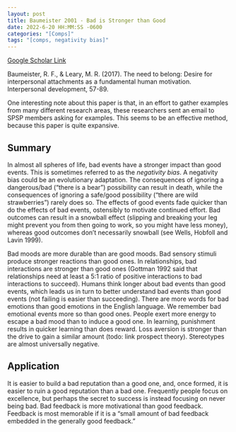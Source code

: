 ```yaml
---
layout: post
title: Baumeister 2001 - Bad is Stronger than Good
date: 2022-6-20 HH:MM:SS -0600
categories: "[Comps]"
tags: "[comps, negativity bias]"
---
```

[Google Scholar Link](https://scholar.google.com/scholar?hl=en&as_sdt=0%2C45&q=bad+is+stronger+than+good&btnG=)

Baumeister, R. F., & Leary, M. R. (2017). The need to belong: Desire for interpersonal attachments as a fundamental human motivation. Interpersonal development, 57-89.

One interesting note about this paper is that, in an effort to gather examples from many different research areas, these researchers sent an email to SPSP members asking for examples.  This seems to be an effective method, because this paper is quite expansive.

## Summary
In almost all spheres of life, bad events have a stronger impact than good events.  This is sometimes referred to as the _negativity bias_.  A negativity bias could be an evolutionary adaptation.  The consequences of ignoring a dangerous/bad (“there is a bear”) possibility can result in death, while the consequences of ignoring a safe/good possibility (“there are wild strawberries”) rarely does so.  The effects of good events fade quicker than do the effects of bad events, ostensibly to motivate continued effort.  Bad outcomes can result in a snowball effect (slipping and breaking your leg might prevent you from then going to work, so you might have less money), whereas good outcomes don’t necessarily snowball (see Wells, Hobfoll and Lavin 1999).  

Bad moods are more durable than are good moods.  Bad sensory stimuli produce stronger reactions than good ones.  In relationships, bad interactions are stronger than good ones (Gottman 1992 said that relationships need at least a 5:1 ratio of positive interactions to bad interactions to succeed).  Humans think longer about bad events than good events, which leads us in turn to better understand bad events than good events (not failing is easier than succeeding).  There are more words for bad emotions than good emotions in the English language.  We remember bad emotional events more so than good ones.  People exert more energy to escape a bad mood than to induce a good one.  In learning, punishment results in quicker learning than does reward.  Loss aversion is stronger than the drive to gain a similar amount (todo: link prospect theory).  Stereotypes are almost universally negative.

## Application
It is easier to build a bad reputation than a good one, and, once formed, it is easier to ruin a good reputation than a bad one.  Frequently people focus on excellence, but perhaps the secret to success is instead focusing on never being bad.  Bad feedback is more motivational than good feedback.  Feedback is most memorable if it is a “small amount of bad feedback embedded in the generally good feedback.”
